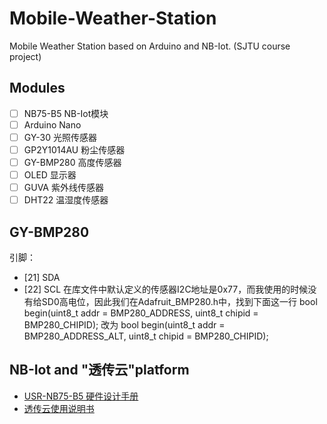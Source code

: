 # Mobile-Weather-Station
Mobile Weather Station based on Arduino and NB-Iot.  (SJTU course project)

## Modules
- [ ]  NB75-B5 NB-Iot模块
- [ ]  Arduino Nano
- [ ]  GY-30 光照传感器
- [ ]  GP2Y1014AU 粉尘传感器
- [ ]  GY-BMP280 高度传感器
- [ ]  OLED 显示器
- [ ]  GUVA 紫外线传感器
- [ ]  DHT22 温湿度传感器

## GY-BMP280
引脚：
- [21]  SDA
- [22]  SCL
在库文件中默认定义的传感器I2C地址是0x77，而我使用的时候没有给SD0高电位，因此我们在Adafruit_BMP280.h中，找到下面这一行
bool  begin(uint8_t addr = BMP280_ADDRESS, uint8_t chipid = BMP280_CHIPID);
改为
bool  begin(uint8_t addr = BMP280_ADDRESS_ALT, uint8_t chipid = BMP280_CHIPID);

## NB-Iot and "透传云"platform
* [USR-NB75-B5 硬件设计手册](http://www.usr.cn/Down/WH-NB75_hardware_V2.0.1.pdf)
* [透传云使用说明书](http://console.usr.cn/uploads/pdf/%E9%80%8F%E4%BC%A0%E4%BA%91%E4%BD%BF%E7%94%A8%E8%AF%B4%E6%98%8E%E4%B9%A6.pdf)
